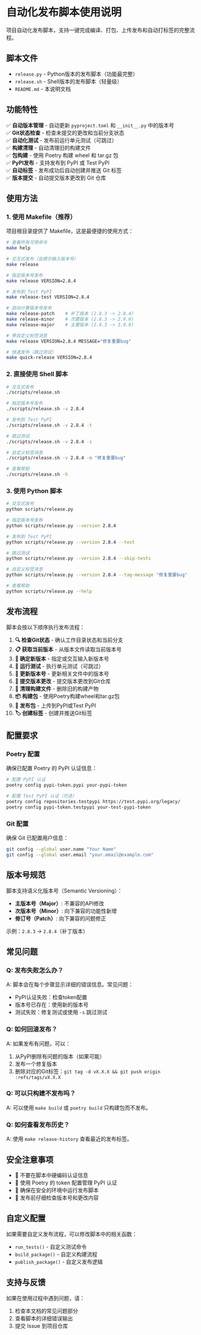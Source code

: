 # 自动化发布脚本使用说明

项目自动化发布脚本，支持一键完成编译、打包、上传发布和自动打标签的完整流程。

## 脚本文件

- `release.py` - Python版本的发布脚本（功能最完整）
- `release.sh` - Shell版本的发布脚本（轻量级）
- `README.md` - 本说明文档

## 功能特性

✅ **自动版本管理** - 自动更新 `pyproject.toml` 和 `__init__.py` 中的版本号  
✅ **Git状态检查** - 检查未提交的更改和当前分支状态  
✅ **自动化测试** - 发布前运行单元测试（可跳过）  
✅ **构建清理** - 自动清理旧的构建文件  
✅ **包构建** - 使用 Poetry 构建 wheel 和 tar.gz 包  
✅ **PyPI发布** - 支持发布到 PyPI 或 Test PyPI  
✅ **自动标签** - 发布成功后自动创建并推送 Git 标签  
✅ **版本提交** - 自动提交版本更改到 Git 仓库  

## 使用方法

### 1. 使用 Makefile（推荐）

项目根目录提供了 Makefile，这是最便捷的使用方式：

```bash
# 查看所有可用命令
make help

# 交互式发布（会提示输入版本号）
make release

# 指定版本号发布
make release VERSION=2.8.4

# 发布到 Test PyPI
make release-test VERSION=2.8.4

# 自动计算版本号发布
make release-patch    # 补丁版本 (2.8.3 -> 2.8.4)
make release-minor    # 次要版本 (2.8.3 -> 2.9.0)
make release-major    # 主要版本 (2.8.3 -> 3.0.0)

# 带自定义标签消息
make release VERSION=2.8.4 MESSAGE="修复重要bug"

# 快速发布（跳过测试）
make quick-release VERSION=2.8.4
```

### 2. 直接使用 Shell 脚本

```bash
# 交互式发布
./scripts/release.sh

# 指定版本号发布
./scripts/release.sh -v 2.8.4

# 发布到 Test PyPI
./scripts/release.sh -v 2.8.4 -t

# 跳过测试
./scripts/release.sh -v 2.8.4 -s

# 自定义标签消息
./scripts/release.sh -v 2.8.4 -m "修复重要bug"

# 查看帮助
./scripts/release.sh -h
```

### 3. 使用 Python 脚本

```bash
# 交互式发布
python scripts/release.py

# 指定版本号发布
python scripts/release.py --version 2.8.4

# 发布到 Test PyPI
python scripts/release.py --version 2.8.4 --test

# 跳过测试
python scripts/release.py --version 2.8.4 --skip-tests

# 自定义标签消息
python scripts/release.py --version 2.8.4 --tag-message "修复重要bug"

# 查看帮助
python scripts/release.py --help
```

## 发布流程

脚本会按以下顺序执行发布流程：

1. **🔍 检查Git状态** - 确认工作目录状态和当前分支
2. **📋 获取当前版本** - 从版本文件读取当前版本号
3. **🎯 确定新版本** - 指定或交互输入新版本号
4. **🧪 运行测试** - 执行单元测试（可跳过）
5. **📝 更新版本号** - 更新相关文件中的版本号
6. **📝 提交版本更改** - 提交版本更改到Git仓库
7. **🧹 清理构建文件** - 删除旧的构建产物
8. **📦 构建包** - 使用Poetry构建wheel和tar.gz包
9. **🚀 发布包** - 上传到PyPI或Test PyPI
10. **🏷️ 创建标签** - 创建并推送Git标签

## 配置要求

### Poetry 配置

确保已配置 Poetry 的 PyPI 认证信息：

```bash
# 配置 PyPI 认证
poetry config pypi-token.pypi your-pypi-token

# 配置 Test PyPI 认证（可选）
poetry config repositories.testpypi https://test.pypi.org/legacy/
poetry config pypi-token.testpypi your-test-pypi-token
```

### Git 配置

确保 Git 已配置用户信息：

```bash
git config --global user.name "Your Name"
git config --global user.email "your.email@example.com"
```

## 版本号规范

脚本支持语义化版本号（Semantic Versioning）：

- **主版本号（Major）**: 不兼容的API修改
- **次版本号（Minor）**: 向下兼容的功能性新增
- **修订号（Patch）**: 向下兼容的问题修正

示例：`2.8.3` -> `2.8.4`（补丁版本）

## 常见问题

### Q: 发布失败怎么办？

A: 脚本会在每个步骤显示详细的错误信息。常见问题：
- PyPI认证失败：检查token配置
- 版本号已存在：使用新的版本号
- 测试失败：修复测试或使用 `-s` 跳过测试

### Q: 如何回滚发布？

A: 如果发布有问题，可以：
1. 从PyPI删除有问题的版本（如果可能）
2. 发布一个修复版本
3. 删除对应的Git标签：`git tag -d vX.X.X && git push origin :refs/tags/vX.X.X`

### Q: 可以只构建不发布吗？

A: 可以使用 `make build` 或 `poetry build` 只构建包而不发布。

### Q: 如何查看发布历史？

A: 使用 `make release-history` 查看最近的发布标签。

## 安全注意事项

- 🔐 不要在脚本中硬编码认证信息
- 🔐 使用 Poetry 的 token 配置管理 PyPI 认证
- 🔐 确保在安全的环境中运行发布脚本
- 🔐 发布前仔细检查版本号和更改内容

## 自定义配置

如果需要自定义发布流程，可以修改脚本中的相关函数：

- `run_tests()` - 自定义测试命令
- `build_package()` - 自定义构建流程
- `publish_package()` - 自定义发布逻辑

## 支持与反馈

如果在使用过程中遇到问题，请：

1. 检查本文档的常见问题部分
2. 查看脚本的详细错误输出
3. 提交 Issue 到项目仓库 